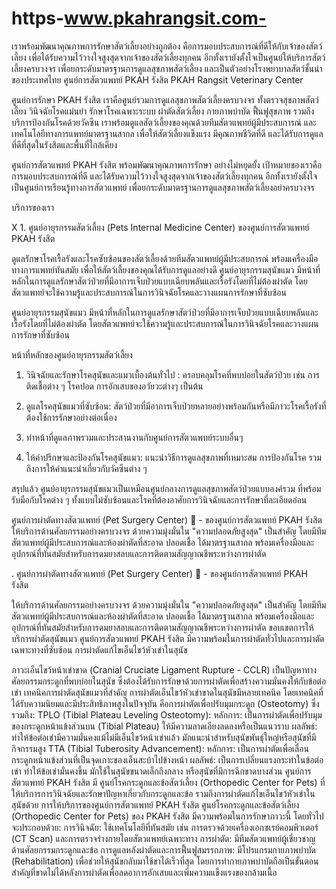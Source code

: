 # https-www.pkahrangsit.com-
เราพร้อมพัฒนาคุณภาพการรักษาสัตว์เลี้ยงอย่างถูกต้อง คือการมอบประสบการณ์ที่ดีให้กับเจ้าของสัตว์เลี้ยง   เพื่อได้รับความไว้วางใจสูงสุดจากเจ้าของสัตว์เลี้ยงทุกคน อีกทั้งเรายังตั้งใจเป็นศูนย์ให้บริการสัตว์เลี้ยงครบวงจร   เพื่อยกระดับมาตรฐานการดูแลสุขภาพสัตว์เลี้ยง และเป็นตัวอย่างโรงพยาบาลสัตว์ชั้นนำของประเทศไทย
ศูนย์การสัตวแพทย์ PKAH รังสิต PKAH Rangsit Veterinary Center

ศูนย์การรักษา PKAH รังสิต เราคือศูนย์รวมการดูแลสุขภาพสัตว์เลี้ยงครบวงจร ทั้งตรวจสุขภาพสัตว์เลี้ยง วินิจฉัยโรคแม่นยำ รักษาโรคเฉพาะระบบ ผ่าตัดสัตว์เลี้ยง กายภาพบำบัด ฟื้นฟูสุขภาพ รวมถึงบริการป้องกันโรคด้วยวัคซีน เราพร้อมดูแลสัตว์เลี้ยงของคุณด้วยทีมสัตวแพทย์ผู้มีประสบการณ์ และเทคโนโลยีทางการแพทย์มาตรฐานสากล เพื่อให้สัตว์เลี้ยงแข็งแรง มีคุณภาพชีวิตที่ดี และได้รับการดูแลที่ดีที่สุดในรังสิตและพื้นที่ใกล้เคียง

ศูนย์การสัตวแพทย์ PKAH รังสิต พร้อมพัฒนาคุณภาพการรักษา อย่างไม่หยุดยั้ง เป้าหมายของเราคือการมอบประสบการณ์ที่ดี และได้รับความไว้วางใจสูงสุดจากเจ้าของสัตว์เลี้ยงทุกคน อีกทั้งเรายังตั้งใจเป็นศูนย์การเรียนรู้ทางการสัตวแพทย์ เพื่อยกระดับมาตรฐานการดูแลสุขภาพสัตว์เลี้ยงอย่าครบวงจร

บริการของเรา

X 1. ศูนย์อายุรกรรมสัตว์เลี้ยง (Pets Internal Medicine Center) ของศูนย์การสัตวแพทย์ PKAH รังสิต 

ดูแลรักษาโรคเรื้อรังและโรคซับซ้อนของสัตว์เลี้ยงด้วยทีมสัตวแพทย์ผู้มีประสบการณ์ พร้อมเครื่องมือทางการแพทย์ทันสมัย เพื่อให้สัตว์เลี้ยงของคุณได้รับการดูแลอย่างดี ศูนย์อายุรกรรมสุนัขแมว มีหน้าที่หลักในการดูแลรักษาสัตว์ป่วยที่มีอาการเจ็บป่วยแบบเฉียบพลันและเรื้อรังโดยที่ไม่ต้องผ่าตัด โดยสัตวแพทย์จะใช้ความรู้และประสบการณ์ในการวินิจฉัยโรคและวางแผนการรักษาที่ซับซ้อน


ศูนย์อายุรกรรมสุนัขแมว มีหน้าที่หลักในการดูแลรักษาสัตว์ป่วยที่มีอาการเจ็บป่วยแบบเฉียบพลันและเรื้อรังโดยที่ไม่ต้องผ่าตัด โดยสัตวแพทย์จะใช้ความรู้และประสบการณ์ในการวินิจฉัยโรคและวางแผนการรักษาที่ซับซ้อน

หน้าที่หลักของศูนย์อายุรกรรมสัตว์เลี้ยง
1. วินิจฉัยและรักษาโรคสุนัขและแมวเบื้องต้นทั่วไป : ครอบคลุมโรคที่พบบ่อยในสัตว์ป่วย เช่น การติดเชื้อต่าง ๆ  โรคปอด  การอักเสบของอวัยวะต่างๆ เป็นต้น

2. ดูแลโรคสุนัขแมวที่ซับซ้อน: สัตว์ป่วยที่มีอาการเจ็บป่วยหลายอย่างพร้อมกันหรือมีภาวะโรคเรื้อรังที่ต้องใช้การรักษาอย่างต่อเนื่อง

3. ทำหน้าที่ดูแลภาพรวมและประสานงานกับศูนย์การสัตวแพทย์ระบบอื่นๆ

4. ให้คำปรึกษาและป้องกันโรคสุนัขแมว: แนะนำวิธีการดูแลสุขภาพที่เหมาะสม การป้องกันโรค รวมถึงการให้คำแนะนำเกี่ยวกับวัคซีนต่าง ๆ

สรุปแล้ว ศูนย์อายุรกรรมสุนัขแมวเป็นเหมือนศูนย์กลางการดูแลสุขภาพสัตว์ป่วยแบบองค์รวม ที่พร้อมรับมือกับโรคต่าง ๆ ทั้งแบบไม่ซับซ้อนและโรคที่ต้องอาศัยการวินิจฉัยและการรักษาที่ละเอียดอ่อน

ศูนย์การผ่าตัดทางสัตวแพทย์ (Pet Surgery Center) 🔪 - ของศูนย์การสัตวแพทย์ PKAH รังสิต
ให้บริการด้านศัลยกรรมอย่างครบวงจร ด้วยความมุ่งมั่นใน "ความปลอดภัยสูงสุด" เป็นสำคัญ โดยมีทีมสัตวแพทย์ผู้มีประสบการณ์และห้องผ่าตัดที่สะอาด ปลอดเชื้อ ได้มาตรฐานสากล พร้อมเครื่องมือและอุปกรณ์ที่ทันสมัยสำหรับการดมยาสลบและการติดตามสัญญาณชีพระหว่างการผ่าตัด


. ศูนย์การผ่าตัดทางสัตวแพทย์ (Pet Surgery Center) 🔪 - ของศูนย์การสัตวแพทย์ PKAH รังสิต


ให้บริการด้านศัลยกรรมอย่างครบวงจร ด้วยความมุ่งมั่นใน "ความปลอดภัยสูงสุด" เป็นสำคัญ โดยมีทีมสัตวแพทย์ผู้มีประสบการณ์และห้องผ่าตัดที่สะอาด ปลอดเชื้อ ได้มาตรฐานสากล พร้อมเครื่องมือและอุปกรณ์ที่ทันสมัยสำหรับการดมยาสลบและการติดตามสัญญาณชีพระหว่างการผ่าตัด
ขอบเขตการให้บริการผ่าตัดสุนัขแมว
ศูนย์การสัตวแพทย์ PKAH รังสิต มีความพร้อมในการผ่าตัดทั่วไปและการผ่าตัดเฉพาะทางที่ซับซ้อน 
การผ่าตัดแก้ไขเอ็นไขว้หัวเข่าในสุนัข

ภาวะเอ็นไขว้หน้าเข่าขาด (Cranial Cruciate Ligament Rupture - CCLR) เป็นปัญหาทางศัลยกรรมกระดูกที่พบบ่อยในสุนัข ซึ่งต้องได้รับการรักษาด้วยการผ่าตัดเพื่อสร้างความมั่นคงให้กับข้อต่อเข่า
เทคนิคการผ่าตัดสุนัขแมวที่สำคัญ
การผ่าตัดเอ็นไขว้หัวเข่าขาดในสุนัขมีหลายเทคนิค โดยเทคนิคที่ได้รับความนิยมและมีประสิทธิภาพสูงในปัจจุบัน คือการผ่าตัดเพื่อปรับมุมกระดูก (Osteotomy) ซึ่งรวมถึง:
TPLO (Tibial Plateau Leveling Osteotomy):
หลักการ: เป็นการผ่าตัดเพื่อปรับมุมของกระดูกหน้าแข้งส่วนบน (Tibial Plateau) ให้มีความลาดเอียงลดลงหรือเป็นแนวราบ
ผลลัพธ์: ทำให้ข้อต่อเข่ามีความมั่นคงแม้ไม่มีเอ็นไขว้หน้าเข่าแล้ว มักแนะนำสำหรับสุนัขพันธุ์ใหญ่หรือสุนัขที่มีกิจกรรมสูง
TTA (Tibial Tuberosity Advancement):
หลักการ: เป็นการผ่าตัดเพื่อเลื่อนกระดูกหน้าแข้งส่วนที่เป็นจุดเกาะของเอ็นสะบ้าไปข้างหน้า
ผลลัพธ์: เป็นการเปลี่ยนแรงกระทำในข้อต่อเข่า ทำให้ข้อเข่ามั่นคงขึ้น มักใช้ในสุนัขขนาดเล็กถึงกลาง หรือสุนัขที่มีการฉีกขาดบางส่วน
ศูนย์การสัตวแพทย์ PKAH รังสิต มี ศูนย์โรคกระดูกและข้อสัตว์เลี้ยง (Orthopedic Center for Pets) ที่ให้บริการการวินิจฉัยและรักษาปัญหาเกี่ยวกับกระดูกและข้อ รวมถึงการผ่าตัดแก้ไขเอ็นไขว้หัวเข่าในสุนัขด้วย
การให้บริการของศูนย์การสัตวแพทย์ PKAH รังสิต
ศูนย์โรคกระดูกและข้อสัตว์เลี้ยง (Orthopedic Center for Pets) ของ PKAH รังสิต มีความพร้อมในการรักษาภาวะนี้ โดยทั่วไปจะประกอบด้วย:
การวินิจฉัย: ใช้เทคโนโลยีที่ทันสมัย เช่น การตรวจด้วยเครื่องเอกซเรย์คอมพิวเตอร์ (CT Scan) และการตรวจร่างกายโดยสัตวแพทย์เฉพาะทาง
การผ่าตัด: มีทีมสัตวแพทย์ผู้เชี่ยวชาญด้านศัลยกรรมกระดูกและข้อ
การดูแลหลังผ่าตัดและการฟื้นฟูสมรรถภาพ: มีโปรแกรมกายภาพบำบัด (Rehabilitation) เพื่อช่วยให้สุนัขกลับมาใช้ขาได้เร็วที่สุด โดยการทำกายภาพบำบัดถือเป็นขั้นตอนสำคัญที่ขาดไม่ได้หลังการผ่าตัดเพื่อลดอาการอักเสบและเพิ่มความแข็งแรงของกล้ามเนื้อ

